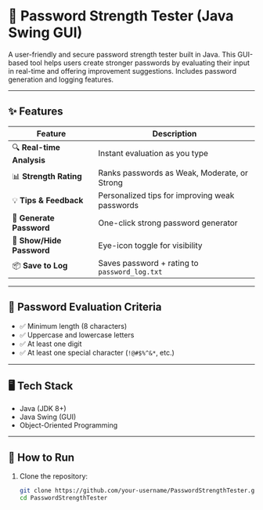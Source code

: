 # 🔐 Password Strength Tester (Java Swing GUI)

A user-friendly and secure password strength tester built in Java. This GUI-based tool helps users create stronger passwords by evaluating their input in real-time and offering improvement suggestions. Includes password generation and logging features.

---

## ✨ Features

| Feature | Description |
|--------|-------------|
| 🔍 **Real-time Analysis** | Instant evaluation as you type |
| 📊 **Strength Rating** | Ranks passwords as Weak, Moderate, or Strong |
| 💡 **Tips & Feedback** | Personalized tips for improving weak passwords |
| 🔁 **Generate Password** | One-click strong password generator |
| 🔐 **Show/Hide Password** | Eye-icon toggle for visibility |
| 📦 **Save to Log** | Saves password + rating to `password_log.txt`

---

## 🧠 Password Evaluation Criteria

- ✅ Minimum length (8 characters)
- ✅ Uppercase and lowercase letters
- ✅ At least one digit
- ✅ At least one special character (`!@#$%^&*`, etc.)

---

## 🖥️ Tech Stack

- Java (JDK 8+)
- Java Swing (GUI)
- Object-Oriented Programming

---

## 🚀 How to Run

1. Clone the repository:
   ```bash
   git clone https://github.com/your-username/PasswordStrengthTester.git
   cd PasswordStrengthTester
